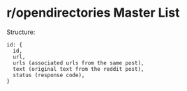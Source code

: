 # r/opendirectories Master List

Structure: 

```
id: {
  id,
  url,
  urls (associated urls from the same post),
  text (original text from the reddit post),
  status (response code),
}
```
